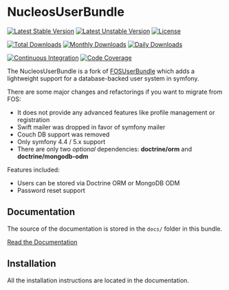 NucleosUserBundle
=================

[![Latest Stable Version](https://poser.pugx.org/nucleos/user-bundle/v/stable)](https://packagist.org/packages/nucleos/user-bundle)
[![Latest Unstable Version](https://poser.pugx.org/nucleos/user-bundle/v/unstable)](https://packagist.org/packages/nucleos/user-bundle)
[![License](https://poser.pugx.org/nucleos/user-bundle/license)](LICENSE.md)

[![Total Downloads](https://poser.pugx.org/nucleos/user-bundle/downloads)](https://packagist.org/packages/nucleos/user-bundle)
[![Monthly Downloads](https://poser.pugx.org/nucleos/user-bundle/d/monthly)](https://packagist.org/packages/nucleos/user-bundle)
[![Daily Downloads](https://poser.pugx.org/nucleos/user-bundle/d/daily)](https://packagist.org/packages/nucleos/user-bundle)

[![Continuous Integration](https://github.com/nucleos/NucleosUserBundle/workflows/Continuous%20Integration/badge.svg)](https://github.com/nucleos/NucleosUserBundle/actions)
[![Code Coverage](https://codecov.io/gh/nucleos/NucleosUserBundle/branch/master/graph/badge.svg)](https://codecov.io/gh/nucleos/NucleosUserBundle)

The NucleosUserBundle is a fork of [FOSUserBundle](https://github.com/FriendsOfSymfony/FOSUserBundle/) which adds a lightweight support for a database-backed user system in symfony.

There are some major changes and refactorings if you want to migrate from FOS:

- It does not provide any advanced features like profile management or registration
- Swift mailer was dropped in favor of symfony mailer
- Couch DB support was removed
- Only symfony 4.4 / 5.x support
- There are only two *optional* dependencies: **doctrine/orm** and **doctrine/mongodb-odm**

Features included:

- Users can be stored via Doctrine ORM or MongoDB ODM
- Password reset support

Documentation
-------------

The source of the documentation is stored in the `docs/` folder
in this bundle.

[Read the Documentation](https://nucleosuserbundle.readthedocs.io)

Installation
------------

All the installation instructions are located in the documentation.
